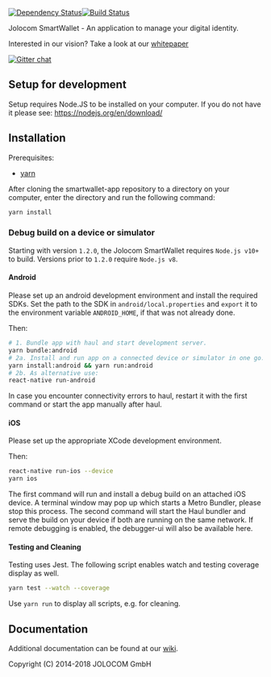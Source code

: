 [![Dependency Status](https://david-dm.org/jolocom/smartwallet-app/develop.svg)](https://david-dm.org/jolocom/smartwallet-app/develop)[![Build Status](https://travis-ci.org/jolocom/smartwallet-app.svg?branch=develop)](https://travis-ci.org/jolocom/smartwallet-app)

Jolocom SmartWallet - An application to manage your digital identity.

Interested in our vision? Take a look at our [whitepaper](https://jolocom.io/wp-content/uploads/2018/07/Jolocom-Technical-WP-_-Self-Sovereign-and-Decentralised-Identity-By-Design-2018-03-09.pdf)

[![Gitter chat](https://badges.gitter.im/gitterHQ/gitter.png)](https://gitter.im/jolocom/SmartWallet)

Setup for development
---------------------

Setup requires Node.JS to be installed on your computer. If you do not have it please see:
https://nodejs.org/en/download/

## Installation

Prerequisites:
- [yarn](https://yarnpkg.com)

After cloning the smartwallet-app repository to a directory on your computer, enter the directory and run the following command:

```bash
yarn install
```

### Debug build on a device or simulator

Starting with version `1.2.0`, the Jolocom SmartWallet requires `Node.js v10+` to build. Versions prior to `1.2.0` require `Node.js v8`.

#### Android

Please set up an android development environment and install the required SDKs.
Set the path to the SDK in ```android/local.properties``` and ```export``` it to the environment variable ```ANDROID_HOME```, if that was not already done.

Then:

```bash
# 1. Bundle app with haul and start development server.
yarn bundle:android
# 2a. Install and run app on a connected device or simulator in one go. Use a second shell for this.
yarn install:android && yarn run:android
# 2b. As alternative use:
react-native run-android
```
In case you encounter connectivity errors to haul, restart it with the first command or start the app manually after haul.

#### iOS

Please set up the appropriate XCode development environment.

Then:

```bash
react-native run-ios --device
yarn ios
```

The first command will run and install a debug build on an attached iOS device. A terminal window may pop up which starts a Metro Bundler, please stop this process.
The second command will start the Haul bundler and serve the build on your device if both are running on the same network. If remote debugging is enabled, the debugger-ui will also be available here.

#### Testing and Cleaning

Testing uses Jest. The following script enables watch and testing coverage display as well.

```bash
yarn test --watch --coverage
```
Use ```yarn run``` to display all scripts, e.g. for cleaning.

Documentation
-------------
Additional documentation can be found at our [wiki](https://github.com/jolocom/smartwallet-app/wiki).

Copyright (C) 2014-2018  JOLOCOM GmbH
